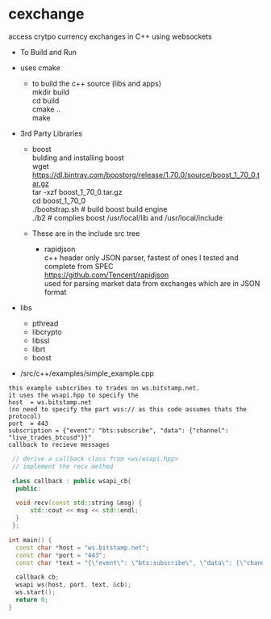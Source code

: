 # cexchange
access crytpo currency exchanges in C++ using websockets

* To Build and Run </br>
* uses cmake </br>
  * to build the c++ source (libs and apps) </br>
    mkdir build </br>
    cd build </br>
    cmake .. </br>
    make </br>


* 3rd Party Libraries

  * boost </br>
    bulding and installing boost</br>
    wget https://dl.bintray.com/boostorg/release/1.70.0/source/boost_1_70_0.tar.gz  </br>
    tar -xzf boost_1_70_0.tar.gz </br>
    cd boost_1_70_0 </br>
    ./bootstrap.sh  # build boost build engine </br>
    ./b2            # complies boost /usr/local/lib and /usr/local/include </br>


  * These are in the include src tree
    * rapidjson </br>
      c++ header only JSON parser, fastest of ones I tested and complete from SPEC</br>
      https://github.com/Tencent/rapidjson </br>
      used for parsing market data from exchanges which are in JSON format </br>


* libs </br>
  * pthread </br>
  * libcrypto </br>
  * libssl </br>
  * librt </br>
  * boost </br>


* /src/c++/examples/simple_example.cpp </br>

```
this example subscribes to trades on ws.bitstamp.net.
it uses the wsapi.hpp to specify the
host  = ws.bitstamp.net
(no need to specify the part wss:// as this code assumes thats the protocol) 
port  = 443 
subscription = {"event": "bts:subscribe", "data": {"channel": "live_trades_btcusd"}}"
callback to recieve messages
```
```c++
 // derive a callback class from <ws/wsapi.hpp>
 // implement the recv method

 class callback : public wsapi_cb{
  public:

  void recv(const std::string &msg) {
      std::cout << msg << std::endl;
  } 
 };

int main() {
  const char *host = "ws.bitstamp.net";
  const char *port = "443";
  const char *text = "{\"event\": \"bts:subscribe\", \"data\": {\"channel\": \"live_trades_btcusd\"}}";

  callback cb;
  wsapi ws(host, port, text, &cb);
  ws.start();
  return 0;
}



```






